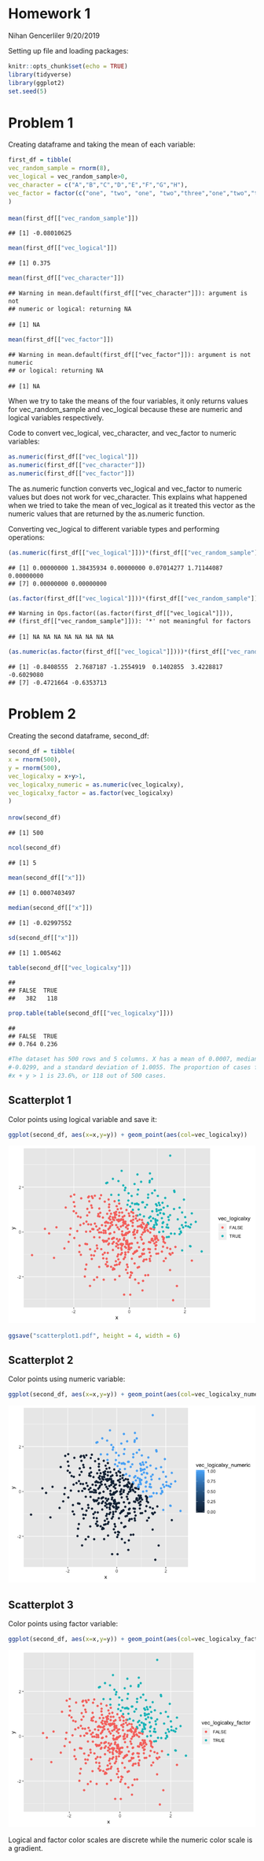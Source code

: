 Homework 1
================
Nihan Gencerliler
9/20/2019

Setting up file and loading packages:

``` r
knitr::opts_chunk$set(echo = TRUE)
library(tidyverse)
library(ggplot2)
set.seed(5)
```

# Problem 1

Creating dataframe and taking the mean of each variable:

``` r
first_df = tibble(
vec_random_sample = rnorm(8),
vec_logical = vec_random_sample>0,
vec_character = c("A","B","C","D","E","F","G","H"),
vec_factor = factor(c("one", "two", "one", "two","three","one","two","three"))
)

mean(first_df[["vec_random_sample"]])
```

    ## [1] -0.08010625

``` r
mean(first_df[["vec_logical"]])
```

    ## [1] 0.375

``` r
mean(first_df[["vec_character"]])
```

    ## Warning in mean.default(first_df[["vec_character"]]): argument is not
    ## numeric or logical: returning NA

    ## [1] NA

``` r
mean(first_df[["vec_factor"]])
```

    ## Warning in mean.default(first_df[["vec_factor"]]): argument is not numeric
    ## or logical: returning NA

    ## [1] NA

When we try to take the means of the four variables, it only returns
values for vec\_random\_sample and vec\_logical because these are
numeric and logical variables respectively.

Code to convert vec\_logical, vec\_character, and vec\_factor to numeric
variables:

``` r
as.numeric(first_df[["vec_logical"]])
as.numeric(first_df[["vec_character"]])
as.numeric(first_df[["vec_factor"]])
```

The as.numeric function converts vec\_logical and vec\_factor to numeric
values but does not work for vec\_character. This explains what happened
when we tried to take the mean of vec\_logical as it treated this vector
as the numeric values that are returned by the as.numeric function.

Converting vec\_logical to different variable types and performing
operations:

``` r
(as.numeric(first_df[["vec_logical"]]))*(first_df[["vec_random_sample"]])
```

    ## [1] 0.00000000 1.38435934 0.00000000 0.07014277 1.71144087 0.00000000
    ## [7] 0.00000000 0.00000000

``` r
(as.factor(first_df[["vec_logical"]]))*(first_df[["vec_random_sample"]])
```

    ## Warning in Ops.factor((as.factor(first_df[["vec_logical"]])),
    ## (first_df[["vec_random_sample"]])): '*' not meaningful for factors

    ## [1] NA NA NA NA NA NA NA NA

``` r
(as.numeric(as.factor(first_df[["vec_logical"]])))*(first_df[["vec_random_sample"]])
```

    ## [1] -0.8408555  2.7687187 -1.2554919  0.1402855  3.4228817 -0.6029080
    ## [7] -0.4721664 -0.6353713

# Problem 2

Creating the second dataframe, second\_df:

``` r
second_df = tibble(
x = rnorm(500),
y = rnorm(500),
vec_logicalxy = x+y>1,
vec_logicalxy_numeric = as.numeric(vec_logicalxy),
vec_logicalxy_factor = as.factor(vec_logicalxy)
)

nrow(second_df)
```

    ## [1] 500

``` r
ncol(second_df)
```

    ## [1] 5

``` r
mean(second_df[["x"]]) 
```

    ## [1] 0.0007403497

``` r
median(second_df[["x"]]) 
```

    ## [1] -0.02997552

``` r
sd(second_df[["x"]]) 
```

    ## [1] 1.005462

``` r
table(second_df[["vec_logicalxy"]])
```

    ## 
    ## FALSE  TRUE 
    ##   382   118

``` r
prop.table(table(second_df[["vec_logicalxy"]]))
```

    ## 
    ## FALSE  TRUE 
    ## 0.764 0.236

``` r
#The dataset has 500 rows and 5 columns. X has a mean of 0.0007, median of
#-0.0299, and a standard deviation of 1.0055. The proportion of cases for which
#x + y > 1 is 23.6%, or 118 out of 500 cases.
```

## Scatterplot 1

Color points using logical variable and save it:

``` r
ggplot(second_df, aes(x=x,y=y)) + geom_point(aes(col=vec_logicalxy))
```

![](p8105_hw1_ng2696_files/figure-gfm/scatterplot1-1.png)<!-- -->

``` r
ggsave("scatterplot1.pdf", height = 4, width = 6)
```

## Scatterplot 2

Color points using numeric
variable:

``` r
ggplot(second_df, aes(x=x,y=y)) + geom_point(aes(col=vec_logicalxy_numeric))
```

![](p8105_hw1_ng2696_files/figure-gfm/scatterplot2-1.png)<!-- -->

## Scatterplot 3

Color points using factor
variable:

``` r
ggplot(second_df, aes(x=x,y=y)) + geom_point(aes(col=vec_logicalxy_factor))
```

![](p8105_hw1_ng2696_files/figure-gfm/scatterplot3-1.png)<!-- -->

Logical and factor color scales are discrete while the numeric color
scale is a gradient.
